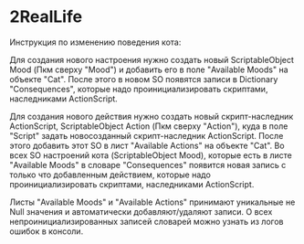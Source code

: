# 2RealLife
 
Инструкция по изменению поведения кота:

Для создания нового настроения нужно создать новый ScriptableObject Mood (Пкм сверху "Mood") и добавить его в поле "Available Moods" на объекте "Cat". После этого в новом SO появятся записи в Dictionary "Consequences", которые надо проинициализировать скриптами, наследниками ActionScript.

Для создания нового действия нужно создать новый скрипт-наследник ActionScript, ScriptableObject Action (Пкм сверху "Action"), куда в поле "Script" задать новосозданный скрипт-наследник ActionScript. После этого добавить этот SO в лист "Available Actions" на объекте "Cat". Во всех SO настроений кота (ScriptableObject Mood), которые есть в листе "Available Moods" в словаре "Consequences" появится новая запись с только что добавленным действием, которые надо проинициализировать скриптами, наследниками ActionScript.

Листы "Available Moods" и "Available Actions" принимают уникальные не Null значения и автоматически добавляют/удаляют записи. О всех непроинициализированных записей словарей можно узнать из логов ошибок в консоли.
